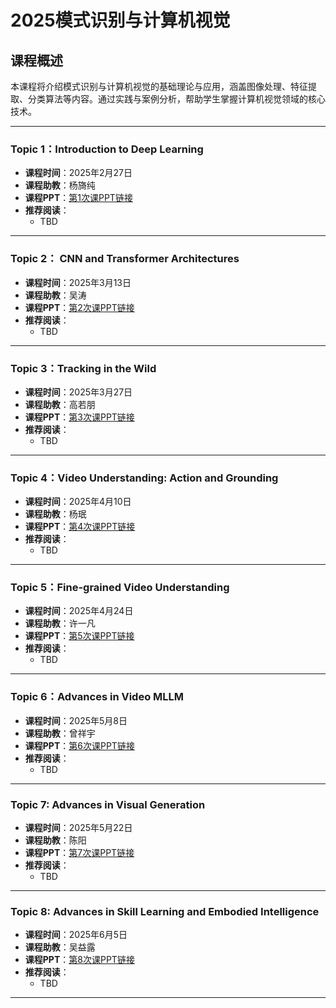 # 2025模式识别与计算机视觉

## 课程概述
本课程将介绍模式识别与计算机视觉的基础理论与应用，涵盖图像处理、特征提取、分类算法等内容。通过实践与案例分析，帮助学生掌握计算机视觉领域的核心技术。

---

### Topic 1：Introduction to Deep Learning
- **课程时间**：2025年2月27日
- **课程助教**：杨旖纯
- **课程PPT**：[第1次课PPT链接](#)
- **推荐阅读**：
  - TBD

---

### Topic 2： CNN and Transformer Architectures
- **课程时间**：2025年3月13日
- **课程助教**：吴涛
- **课程PPT**：[第2次课PPT链接](#)
- **推荐阅读**：
  - TBD

---

### Topic 3：Tracking in the Wild
- **课程时间**：2025年3月27日
- **课程助教**：高若朋
- **课程PPT**：[第3次课PPT链接](#)
- **推荐阅读**：
  - TBD

---

### Topic 4：Video Understanding: Action and Grounding
- **课程时间**：2025年4月10日
- **课程助教**：杨珉
- **课程PPT**：[第4次课PPT链接](#)
- **推荐阅读**：
  - TBD

---

### Topic 5：Fine-grained Video Understanding
- **课程时间**：2025年4月24日
- **课程助教**：许一凡
- **课程PPT**：[第5次课PPT链接](#)
- **推荐阅读**：
  - TBD

---

### Topic 6：Advances in Video MLLM
- **课程时间**：2025年5月8日
- **课程助教**：曾祥宇
- **课程PPT**：[第6次课PPT链接](#)
- **推荐阅读**：
  - TBD

---

### Topic 7: Advances in Visual Generation
- **课程时间**：2025年5月22日
- **课程助教**：陈阳
- **课程PPT**：[第7次课PPT链接](#)
- **推荐阅读**：
  - TBD

---

### Topic 8: Advances in Skill Learning and Embodied Intelligence
- **课程时间**：2025年6月5日
- **课程助教**：吴益露
- **课程PPT**：[第8次课PPT链接](#)
- **推荐阅读**：
  - TBD

---


